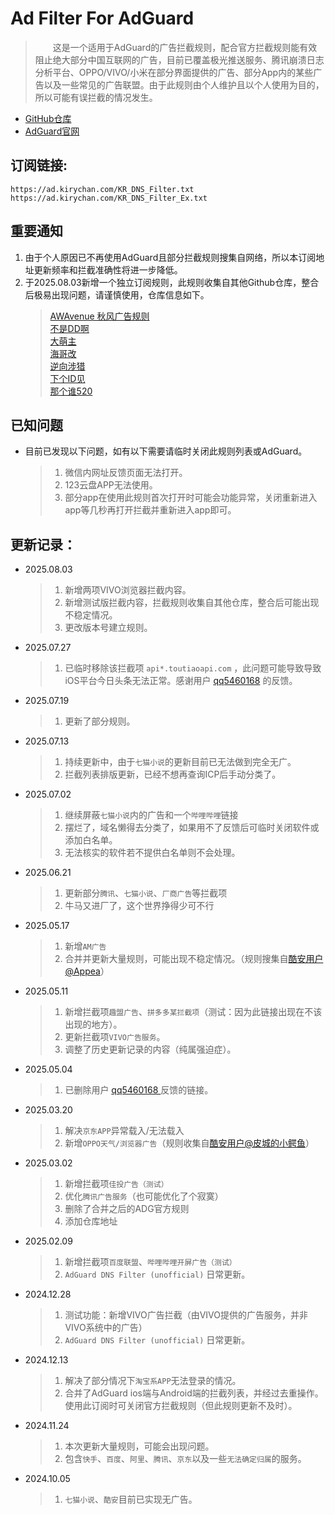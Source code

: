# Ad Filter For AdGuard  

> 　　这是一个适用于AdGuard的广告拦截规则，配合官方拦截规则能有效阻止绝大部分中国互联网的广告，目前已覆盖极光推送服务、腾讯崩溃日志分析平台、OPPO/VIVO/小米在部分界面提供的广告、部分App内的某些广告以及一些常见的广告联盟。由于此规则由个人维护且以个人使用为目的，所以可能有误拦截的情况发生。  

- [GitHub仓库](https://github.com/KiryChanOfficial/AdFilterForAdGuard)  
- [AdGuard官网](https://adguard.com/)  

## 订阅链接:  
`https://ad.kirychan.com/KR_DNS_Filter.txt`  
`https://ad.kirychan.com/KR_DNS_Filter_Ex.txt`

## 重要通知  
1. 由于个人原因已不再使用AdGuard且部分拦截规则搜集自网络，所以本订阅地址更新频率和拦截准确性将进一步降低。  
2. 于2025.08.03新增一个独立订阅规则，此规则收集自其他Github仓库，整合后极易出现问题，请谨慎使用，仓库信息如下。  
    > [AWAvenue 秋风广告规则](https://raw.githubusercontent.com/TG-Twilight/AWAvenue-Ads-Rule/main/AWAvenue-Ads-Rule.txt)  
    > [不是DD啊](https://raw.githubusercontent.com/afwfv/DD-AD/main/rule/DD-AD.txt)  
    > [大萌主](https://raw.githubusercontent.com/damengzhu/banad/main/jiekouAD.txt)  
    > [海哥改](https://raw.githubusercontent.com/2771936993/HG/main/hg1.txt)  
    > [逆向涉猎](https://raw.githubusercontent.com/790953214/qy-Ads-Rule/main/black.txt)  
    > [下个ID见](https://raw.githubusercontent.com/2Gardon/SM-Ad-FuckU-hosts/master/SMAdHosts)  
    > [那个谁520](https://raw.githubusercontent.com/qq5460168/666/master/rules.txt)  


## 已知问题  
- 目前已发现以下问题，如有以下需要请临时关闭此规则列表或AdGuard。  
    > 1. 微信内网址反馈页面无法打开。  
    > 2. 123云盘APP无法使用。  
    > 3. 部分app在使用此规则首次打开时可能会功能异常，关闭重新进入app等几秒再打开拦截并重新进入app即可。

## 更新记录：  
- 2025.08.03  
    > 1. 新增两项VIVO浏览器拦截内容。  
    > 2. 新增测试版拦截内容，拦截规则收集自其他仓库，整合后可能出现不稳定情况。  
    > 3. 更改版本号建立规则。  

- 2025.07.27  
    > 1. 已临时移除该拦截项 `api*.toutiaoapi.com` ，此问题可能导致导致iOS平台今日头条无法正常。感谢用户 [qq5460168](https://github.com/KiryChanOfficial/AdFilterForAdGuard/issues/4) 的反馈。

- 2025.07.19  
    > 1. 更新了部分规则。  

- 2025.07.13  
    > 1. 持续更新中，由于`七猫小说`的更新目前已无法做到完全无广。  
    > 2. 拦截列表排版更新，已经不想再查询ICP后手动分类了。  

- 2025.07.02  
    > 1. 继续屏蔽`七猫小说`内的广告和一个`哔哩哔哩`链接  
    > 2. 摆烂了，域名懒得去分类了，如果用不了反馈后可临时关闭软件或添加白名单。  
    > 3. 无法核实的软件若不提供白名单则不会处理。  

- 2025.06.21  
    > 1. 更新部分`腾讯`、`七猫小说`、`厂商广告`等拦截项  
    > 2. 牛马又进厂了，这个世界挣得少可不行  

- 2025.05.17  
    > 1. 新增`AM广告`  
    > 2. 合并并更新大量规则，可能出现不稳定情况。（规则搜集自[酷安用户@Appea](https://www.coolapk.com/feed/63858856)）  

- 2025.05.11  
    > 1. 新增拦截项`趣盟广告`、`拼多多某拦截项`（测试：因为此链接出现在不该出现的地方）。  
    > 2. 更新拦截项`VIVO广告服务`。  
    > 3. 调整了历史更新记录的内容（纯属强迫症）。  

- 2025.05.04  
    > 1. 已删除用户 [qq5460168
](https://github.com/KiryChanOfficial/AdFilterForAdGuard/issues/3) 反馈的链接。  

- 2025.03.20  
    > 1. 解决`京东APP`异常载入/无法载入  
    > 2. 新增`OPPO天气/浏览器广告`（规则收集自[酷安用户@皮城的小鳄鱼](https://www.coolapk.com/feed/62763861)）  

- 2025.03.02  
    > 1. 新增拦截项`佳投广告（测试）`  
    > 2. 优化`腾讯广告服务`（也可能优化了个寂寞）  
    > 3. 删除了合并之后的ADG官方规则  
    > 4. 添加仓库地址

- 2025.02.09  
    > 1. 新增拦截项`百度联盟`、`哔哩哔哩开屏广告（测试）`  
    > 2. `AdGuard DNS Filter (unofficial)` 日常更新。  

- 2024.12.28  
    > 1. 测试功能：新增VIVO广告拦截（由VIVO提供的广告服务，并非VIVO系统中的广告）  
    > 2. `AdGuard DNS Filter (unofficial)` 日常更新。  

- 2024.12.13  
    > 1. 解决了部分情况下`淘宝系APP`无法登录的情况。  
    > 2. 合并了AdGuard ios端与Android端的拦截列表，并经过去重操作。使用此订阅时可关闭官方拦截规则（但此规则更新不及时）。  

- 2024.11.24  
    > 1. 本次更新大量规则，可能会出现问题。  
    > 2. 包含`快手`、`百度`、`阿里`、`腾讯`、`京东`以及一些`无法确定归属`的服务。  

- 2024.10.05  
    > 1. `七猫小说`、`酷安`目前已实现无广告。  